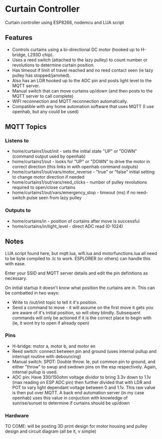 # Curtain Controller

Curtain controller using ESP8266, nodemcu and LUA script

## Features
* Controls curtains using a bi-directional DC motor (hooked up to H-bridge, L293D chip).  
* Uses a reed switch (attached to the lazy pulley) to count number or revolutions to determine curtain position.
* Has timeout if limit of travel reached and no reed contact seen (ie lazy pulley has stopped/jammed).
* Also has an LDR hooked up to the ADC pin and posts light level to the MQTT server.
* Manual switch that can move curtains up/down (and then posts to the MQTT server to call complete)
* WIFI reconnection and MQTT reconnection automatically.
* Compatible with any home automation software that uses MQTT (I use openhab, but any could be used)

## MQTT Topics
### Listens to
* home/curtains1/out/init - sets the initial state "UP" or "DOWN" (command output used by openhab)
* home/curtains1/out - looks for "UP" or "DOWN" to drive the motor in correct direction (this links in with openhab command outputs)
* home/curtains1/out/vars/motor_reverse - "true" or "false" initial setting to change motor direction if needed
* home/curtains1/out/vars/reed_clicks - number of pulley revolutions required to open/close curtains
* home/curtains1/out/vars/emergency_stop - timeout (ms) if no reed-switch pulse seen from lazy pulley

### Outputs to
* home/curtains/in - position of curtains after move is successful
* home/curtains/in/light_level - direct ADC read (0-1024)

## Notes

LUA script found here, but mqtt.lua, wifi.lua and motorfunctions.lua all need to be byte compiled to .lc to work.  ESPLORER (or others) can handle this with ease.

Enter your SSID and MQTT server details and edit the pin definitions as necessary.

On initial startup it doesn't know what position the curtains are in.  This can be combatted in two ways: 
- Write to /out/init topic to tell it it's position. 
- Send a command to move - it will assume on the first move it gets you are aware of it's initial position, so will obey blindly.  Subsequent commands will only be actioned if it is the correct place to begin with (ie, it wont try to open if already open)

### Pins

* H-bridge: motor a,  motor b, and motor en
* Reed switch: connect between pin and ground (uses internal pullup and interrupt routine with debouncing)
* Manual switch: SPDT: Double throw.  Ie, put common pin to ground, and either "throw" to swup and swdown pins on the esp respectively.  Again, internal pullup is used.
* ADC pin: Have 330/150ohm voltage dividor to bring 3.3v down to 1.1v (max reading on ESP ADC pin) then further divided that with LDR and POT to vary light dependant voltage between 0 and 1.1v.  This raw value is then put over MQTT.  A back end automation server (in my case openhab) uses this value in conjuction with knowledge of sunrise/sunset to determine if curtains should be up/down

### Hardware

TO COME: will be posting 3D print design for motor housing and pulley design and circuit diagram (all be it, v simple)
